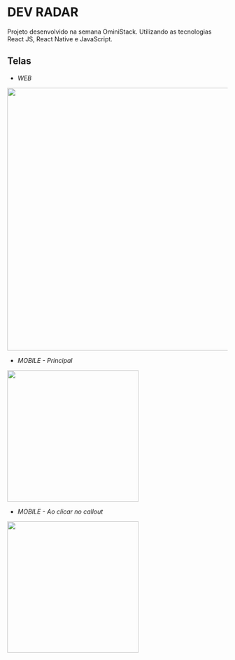 # DEV RADAR
Projeto desenvolvido na semana OminiStack. Utilizando as tecnologias React JS, React Native e JavaScript.

## Telas

* *WEB*
<img src="https://user-images.githubusercontent.com/39839878/72630549-562a1280-3931-11ea-85d2-5625e4cca69e.png" width="600">


* *MOBILE - Principal*
<img src="https://user-images.githubusercontent.com/39839878/72630640-807bd000-3931-11ea-9ddc-5054120530c6.jpeg" width="300">


* *MOBILE - Ao clicar no callout*
<img src="https://user-images.githubusercontent.com/39839878/72630645-82de2a00-3931-11ea-8942-27f4536ad71a.jpeg" width="300">

